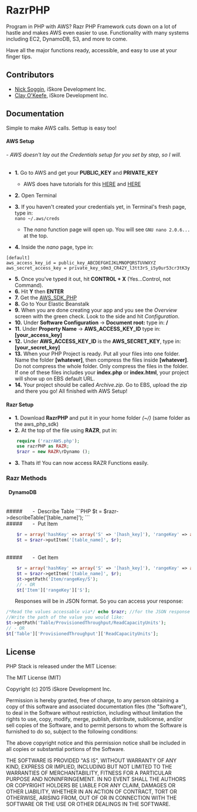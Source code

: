 # RazrPHP

Program in PHP with AWS? Razr PHP Framework cuts down on a lot of hastle and makes AWS even easier to use. Functionality with many systems including EC2, DynamoDB, S3, and more to come.

Have all the major functions ready, accessible, and easy to use at your finger tips.


<!---## Screenshots

![Screenshot](Assets/screenshota.png)
![Screenshot](Assets/screenshotb.png)--->

## Contributors

- [Nick Soggin](http://www.dreamthegame.com), iSkore Development Inc.
- [Clay O'Keefe](http://www.dreamthegame.com), iSkore Development Inc.

## Documentation

Simple to make AWS calls. Settup is easy too!

#### **AWS Setup**
###### - AWS doesn't lay out the Credentials setup for you set by step, so I will.
 * **1.** Go to AWS and get your **PUBLIC_KEY** and **PRIVATE_KEY**
    * AWS does have tutorials for this [HERE](http://docs.aws.amazon.com/AWSEC2/latest/WindowsGuide/ec2-key-pairs.html) and [HERE](http://docs.aws.amazon.com/AWSEC2/latest/WindowsGuide/ec2-key-pairs.html#having-ec2-create-your-key-pair)

 * **2.** Open Terminal
 * **3.** If you haven't created your credentials yet, in Terminal's fresh page, type in:</br>
        `
        nano ~/.aws/creds
        `</br>
    * The *nano* function page will open up. You will see `GNU nano 2.0.6...` at the top.
 * **4.** Inside the *nano* page, type in:</br>

```Shell
[default]
aws_access_key_id = public_key_ABCDEFGHIJKLMNOPQRSTUVWXYZ
aws_secret_access_key = private_key_s0m3_CR42Y_l3tt3rS_i5y0ur53cr3tK3y
```
 * **5.** Once you've typed it out, hit **CONTROL + X** (Yes...Control, not Command).
 * **6.** Hit **Y** then **ENTER**
 * **7.** Get the [AWS_SDK_PHP](https://github.com/aws/aws-sdk-php/releases/tag/2.8.2)
 * **8.** Go to Your Elastic Beanstalk
 * **9.** When you are done creating your app and you see the *Overview* screen with the green check. Look to the side and hit *Configuration*.
 * **10.** Under **Software Configuration** -> **Document root:** type in: **/**
 * **11.** Under **Property Name** -> **AWS_ACCESS_KEY_ID** type in: **[your_access_key]**
 * **12.** Under **AWS_ACCESS_KEY_ID** is the **AWS_SECRET_KEY**, type in: **[your_secret_key]**
 * **13.** When your PHP Project is ready. Put all your files into one folder. Name the folder **[whatever]**, then compress the files inside **[whatever]**. Do not compress the whole folder. Only compress the files in the folder. If one of these files includes your **index.php** or **index.html**, your project will show up on EBS default URL.
 * **14.** Your project should be called *Archive.zip*. Go to EBS, upload the zip and there you go! All finished with AWS Setup!

#### **Razr Setup**
 * **1.**  Download **RazrPHP** and put it in your home folder *(~/)* (same folder as the aws_php_sdk)
 * **2.**  At the top of the file using **RAZR**, put in:
```PHP
    require ('razrAWS.php');
    use razrPHP as RAZR;
    $razr = new RAZR\rDynamo ();
```
 * **3.**  Thats it! You can now access RAZR Functions easily.

### **Razr Methods**
#### &nbsp;&nbsp;DynamoDB  
</br>
##### &nbsp;&nbsp;&nbsp;&nbsp;&nbsp; - &nbsp;Describe Table
```PHP
    $t = $razr->describeTable('[table_name]');
```
</br>
##### &nbsp;&nbsp;&nbsp;&nbsp;&nbsp; - &nbsp;Put Item

```PHP
    $r = array('hashKey' => array('S' => '[hash_key]'), 'rangeKey' => array('S' => '[range_key]'));
    $t = $razr->putItem('[table_name]', $r);
```
</br>
##### &nbsp;&nbsp;&nbsp;&nbsp;&nbsp; - &nbsp;Get Item

```PHP
    $r = array('hashKey' => array('S' => '[hash_key]'), 'rangeKey' => array('S' => '[range_key]'));
    $t = $razr->getItem('[table_name]', $r);
    $t->getPath('Item/rangeKey/S');
    // - OR
    $t['Item']['rangeKey']['S'];
```

&nbsp;&nbsp;&nbsp;&nbsp;&nbsp;&nbsp;Responses will be in JSON format. So you can access your response:
```PHP
/*Read the values accessable via*/ echo $razr; //for the JSON response
//Write the path of the value you would like:
$t->getPath('Table/ProvisionedThroughput/ReadCapacityUnits');
// - OR
$t['Table']['ProvisionedThroughput']['ReadCapacityUnits'];
```


## License

PHP Stack is released under the MIT License:

The MIT License (MIT)

Copyright (c) 2015 iSkore Development Inc.

Permission is hereby granted, free of charge, to any person obtaining a copy
of this software and associated documentation files (the "Software"), to deal
in the Software without restriction, including without limitation the rights
to use, copy, modify, merge, publish, distribute, sublicense, and/or sell
copies of the Software, and to permit persons to whom the Software is
furnished to do so, subject to the following conditions:

The above copyright notice and this permission notice shall be included in all
copies or substantial portions of the Software.

THE SOFTWARE IS PROVIDED "AS IS", WITHOUT WARRANTY OF ANY KIND, EXPRESS OR
IMPLIED, INCLUDING BUT NOT LIMITED TO THE WARRANTIES OF MERCHANTABILITY,
FITNESS FOR A PARTICULAR PURPOSE AND NONINFRINGEMENT. IN NO EVENT SHALL THE
AUTHORS OR COPYRIGHT HOLDERS BE LIABLE FOR ANY CLAIM, DAMAGES OR OTHER
LIABILITY, WHETHER IN AN ACTION OF CONTRACT, TORT OR OTHERWISE, ARISING FROM,
OUT OF OR IN CONNECTION WITH THE SOFTWARE OR THE USE OR OTHER DEALINGS IN THE
SOFTWARE.
